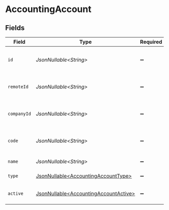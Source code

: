 # AccountingAccount


## Fields

| Field                                                                                        | Type                                                                                         | Required                                                                                     | Description                                                                                  | Example                                                                                      |
| -------------------------------------------------------------------------------------------- | -------------------------------------------------------------------------------------------- | -------------------------------------------------------------------------------------------- | -------------------------------------------------------------------------------------------- | -------------------------------------------------------------------------------------------- |
| `id`                                                                                         | *JsonNullable\<String>*                                                                      | :heavy_minus_sign:                                                                           | Unique identifier                                                                            | 8187e5da-dc77-475e-9949-af0f1fa4e4e3                                                         |
| `remoteId`                                                                                   | *JsonNullable\<String>*                                                                      | :heavy_minus_sign:                                                                           | Provider's unique identifier                                                                 | 8187e5da-dc77-475e-9949-af0f1fa4e4e3                                                         |
| `companyId`                                                                                  | *JsonNullable\<String>*                                                                      | :heavy_minus_sign:                                                                           | ID of the company this account belongs to                                                    | company_123                                                                                  |
| `code`                                                                                       | *JsonNullable\<String>*                                                                      | :heavy_minus_sign:                                                                           | External system's account code/number                                                        | 4000                                                                                         |
| `name`                                                                                       | *JsonNullable\<String>*                                                                      | :heavy_minus_sign:                                                                           | Name of the account                                                                          | Cash                                                                                         |
| `type`                                                                                       | [JsonNullable\<AccountingAccountType>](../../models/components/AccountingAccountType.md)     | :heavy_minus_sign:                                                                           | Type of account                                                                              |                                                                                              |
| `active`                                                                                     | [JsonNullable\<AccountingAccountActive>](../../models/components/AccountingAccountActive.md) | :heavy_minus_sign:                                                                           | Whether the account is active                                                                | true                                                                                         |